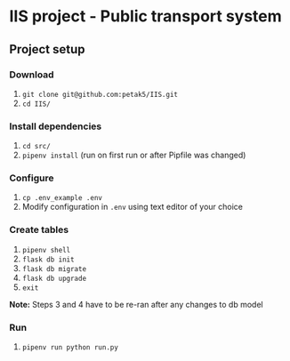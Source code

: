 # IIS project - Public transport system

## Project setup
### Download
1. `git clone git@github.com:petak5/IIS.git`
2. `cd IIS/`

### Install dependencies
1. `cd src/`
2. `pipenv install` (run on first run or after Pipfile was changed)

### Configure
1. `cp .env_example .env`
2. Modify configuration in `.env` using text editor of your choice

### Create tables
1. `pipenv shell`
2. `flask db init`
3. `flask db migrate`
4. `flask db upgrade`
5. `exit`

**Note:** Steps 3 and 4 have to be re-ran after any changes to db model

### Run
1. `pipenv run python run.py`
